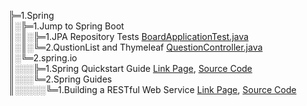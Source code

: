 ╠═1.Spring  
║░╠═1.Jump to Spring Boot  
║░║░╠═1.JPA Repository Tests [BoardApplicationTest.java](01_Spring_Boot/01_workspace/board/src/test/java/com/mysite/board/BoardApplicationTests.java)  
║░║░╚═2.QustionList and Thymeleaf [QuestionController.java](01_Spring_Boot/01_workspace/board/src/main/java/com/mysite/board/controller/QuestionController.java)  
║░╚═2.spring.io  
║░░░╠═1.Spring Quickstart Guide [Link Page](https://spring.io/quickstart), [Source Code](01_Spring_Boot/01_workspace/demo/src/main/java/com/example/demo/DemoApplication.java)  
║░░░╚═2.Spring Guides  
║░░░░░╚═1.Building a RESTful Web Service [Link Page](https://spring.io/guides/gs/rest-service/), [Source Code](01_Spring_Boot/01_workspace/gs-rest-service/initial/src/main/java/com/example/restservice/GreetingController.java)  
